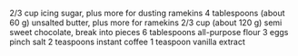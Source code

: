 2/3 cup icing sugar, plus more for dusting ramekins
4 tablespoons (about 60 g) unsalted butter, plus more for ramekins
2/3 cup (about 120 g) semi sweet chocolate, break into pieces
6 tablespoons all-purpose flour
3 eggs
pinch salt
2 teaspoons instant coffee
1 teaspoon vanilla extract
